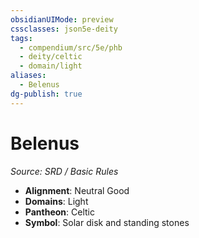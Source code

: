 ```yaml
---
obsidianUIMode: preview
cssclasses: json5e-deity
tags:
  - compendium/src/5e/phb
  - deity/celtic
  - domain/light
aliases:
  - Belenus
dg-publish: true
---
```

# Belenus
*Source: SRD / Basic Rules* 

- **Alignment**: Neutral Good
- **Domains**: Light
- **Pantheon**: Celtic
- **Symbol**: Solar disk and standing stones